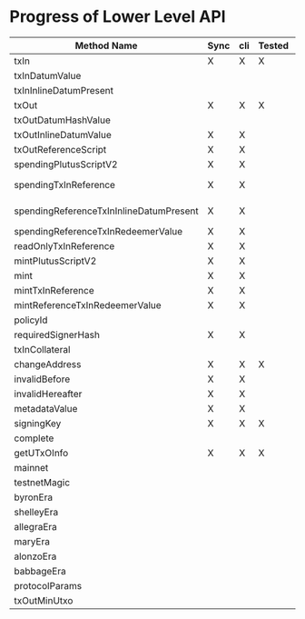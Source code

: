 # Progress of Lower Level API

| Method Name                             | Sync | cli | Tested | Remarks                                |
| --------------------------------------- | ---- | --- | ------ | -------------------------------------- |
| txIn                                    | X    | X   | X      | Async: need chain info                 |
| txInDatumValue                          |      |     |        |                                        |
| txInInlineDatumPresent                  |      |     |        | Is this needed?                        |
| txOut                                   | X    | X   | X      |                                        |
| txOutDatumHashValue                     |      |     |        |                                        |
| txOutInlineDatumValue                   | X    | X   |        |                                        |
| txOutReferenceScript                    | X    | X   |        |                                        |
| spendingPlutusScriptV2                  | X    | X   |        |                                        |
| spendingTxInReference                   | X    | X   |        | Script hash has to be provided         |
| spendingReferenceTxInInlineDatumPresent | X    | X   |        | Identical with txInInlineDatumPresent? |
| spendingReferenceTxInRedeemerValue      | X    | X   |        |                                        |
| readOnlyTxInReference                   | X    | X   |        |                                        |
| mintPlutusScriptV2                      | X    | X   |        |                                        |
| mint                                    | X    | X   |        |                                        |
| mintTxInReference                       | X    | X   |        |                                        |
| mintReferenceTxInRedeemerValue          | X    | X   |        |                                        |
| policyId                                |      |     |        | Is this needed?                        |
| requiredSignerHash                      | X    | X   |        |                                        |
| txInCollateral                          |      |     |        |                                        |
| changeAddress                           | X    | X   | X      |                                        |
| invalidBefore                           | X    | X   |        |                                        |
| invalidHereafter                        | X    | X   |        |                                        |
| metadataValue                           | X    | X   |        |                                        |
| signingKey                              | X    | X   | X      |                                        |
| complete                                |      |     |        |                                        |
| getUTxOInfo                             | X    | X   | X      |                                        |
| mainnet                                 |      |     |        |                                        |
| testnetMagic                            |      |     |        |                                        |
| byronEra                                |      |     |        |                                        |
| shelleyEra                              |      |     |        |                                        |
| allegraEra                              |      |     |        |                                        |
| maryEra                                 |      |     |        |                                        |
| alonzoEra                               |      |     |        |                                        |
| babbageEra                              |      |     |        |                                        |
| protocolParams                          |      |     |        |                                        |
| txOutMinUtxo                            |      |     |        |                                        |
